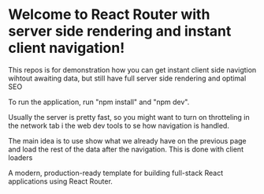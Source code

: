 # Welcome to React Router with server side rendering and instant client navigation!

This repos is for demonstration how you can get instant client side navigtion wihtout awaiting data, but still have full server side rendering and optimal SEO

To run the application, run "npm install" and "npm dev".

Usually the server is pretty fast, so you might want to turn on throtteling in the network tab i the web dev tools to se how navigation is handled.

The main idea is to use show what we already have on the previous page and load the rest of the data after the navigation. This is done with client loaders

A modern, production-ready template for building full-stack React applications using React Router.
